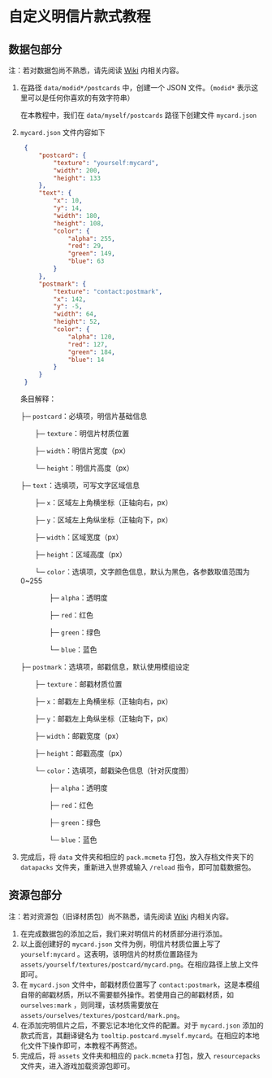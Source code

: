 # 自定义明信片款式教程

## 数据包部分

注：若对数据包尚不熟悉，请先阅读 [Wiki](https://minecraft.fandom.com/zh/wiki/%E6%95%B0%E6%8D%AE%E5%8C%85) 内相关内容。

1. 在路径 `data/modid*/postcards` 中，创建一个 JSON 文件。（`modid*` 表示这里可以是任何你喜欢的有效字符串）

   在本教程中，我们在 `data/myself/postcards` 路径下创建文件 `mycard.json`

2. `mycard.json` 文件内容如下

   ```json
    {
        "postcard": {
            "texture": "yourself:mycard",
            "width": 200,
            "height": 133
        },
        "text": {
            "x": 10,
            "y": 14,
            "width": 180,
            "height": 108,
            "color": {
                "alpha": 255,
                "red": 29,
                "green": 149,
                "blue": 63
            }
        },
        "postmark": {
            "texture": "contact:postmark",
            "x": 142,
            "y": -5,
            "width": 64,
            "height": 52,
            "color": {
                "alpha": 120,
                "red": 127,
                "green": 184,
                "blue": 14
            }
        }
    }
   ```
   条目解释：

   ├─ `postcard`：必填项，明信片基础信息

   　　├─ `texture`：明信片材质位置

   　　├─ `width`：明信片宽度（px）

   　　└─ `height`：明信片高度（px）

   ├─ `text`：选填项，可写文字区域信息

   　　├─ `x`：区域左上角横坐标（正轴向右，px）

   　　├─ `y`：区域左上角纵坐标（正轴向下，px）

   　　├─ `width`：区域宽度（px）

   　　├─ `height`：区域高度（px）

   　　└─ `color`：选填项，文字颜色信息，默认为黑色，各参数取值范围为 0~255

   　　　　├─ `alpha`：透明度

   　　　　├─ `red`：红色

   　　　　├─ `green`：绿色

   　　　　└─ `blue`：蓝色

   ├─ `postmark`：选填项，邮戳信息，默认使用模组设定

   　　├─ `texture`：邮戳材质位置

   　　├─ `x`：邮戳左上角横坐标（正轴向右，px）

   　　├─ `y`：邮戳左上角纵坐标（正轴向下，px）

   　　├─ `width`：邮戳宽度（px）

   　　├─ `height`：邮戳高度（px）

   　　└─ `color`：选填项，邮戳染色信息（针对灰度图）

   　　　　├─ `alpha`：透明度

   　　　　├─ `red`：红色

   　　　　├─ `green`：绿色

   　　　　└─ `blue`：蓝色

3. 完成后，将 `data` 文件夹和相应的 `pack.mcmeta` 打包，放入存档文件夹下的 `datapacks` 文件夹，重新进入世界或输入 `/reload` 指令，即可加载数据包。

## 资源包部分

注：若对资源包（旧译材质包）尚不熟悉，请先阅读 [Wiki](https://minecraft.fandom.com/zh/wiki/%E8%B5%84%E6%BA%90%E5%8C%85) 内相关内容。

1. 在完成数据包的添加之后，我们来对明信片的材质部分进行添加。
2. 以上面创建好的 `mycard.json` 文件为例，明信片材质位置上写了 `yourself:mycard`
   。这表明，该明信片的材质位置路径为 `assets/yourself/textures/postcard/mycard.png`。在相应路径上放上文件即可。
3. 在 `mycard.json` 文件中，邮戳材质位置写了 `contact:postmark`，这是本模组自带的邮戳材质，所以不需要额外操作。若使用自己的邮戳材质，如 `ourselves:mark`
   ，则同理，该材质需要放在 `assets/ourselves/textures/postcard/mark.png`。
4. 在添加完明信片之后，不要忘记本地化文件的配置。对于 `mycard.json` 添加的款式而言，其翻译键名为 `tooltip.postcard.myself.mycard`。在相应的本地化文件下操作即可，本教程不再赘述。
5. 完成后，将 `assets` 文件夹和相应的 `pack.mcmeta` 打包，放入 `resourcepacks` 文件夹，进入游戏加载资源包即可。